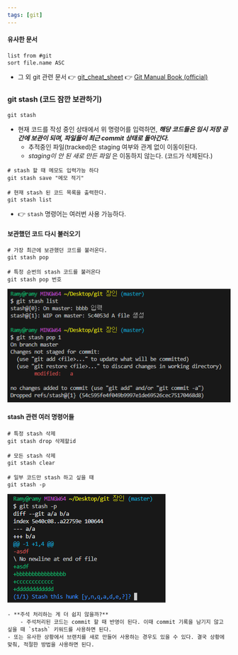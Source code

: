 ```yaml
---
tags: [git]
---
```


#### 유사한 문서
``` dataview
list from #git 
sort file.name ASC
```

- 그 외 git 관련 문서
	👉 [git_cheat_sheet](git_cheat_sheet.pdf)
	👉 [Git Manual Book (official)](https://git-scm.com/book/ko/v2)

### git stash (코드 잠깐 보관하기)
```shell
git stash
```
- 현재 코드를 작성 중인 상태에서 위 명령어를 입력하면, ***해당 코드들은 임시 저장 공간에 보관이 되며, 파일들이 최근 commit 상태로 돌아간다.***
	- 추적중인 파일(tracked)은 staging 여부와 관계 없이 이동이된다.
	- _staging이 안 된 새로 만든 파일_ 은 이동하지 않는다. (코드가 삭제된다.)

```shell
# stash 할 때 메모도 입력가능 하다
git stash save "메모 적기"

# 현재 stash 된 코드 목록을 출력한다. 
git stash list
```
- 👉 `stash` 명령어는 여러번 사용 가능하다. 

#### 보관했던 코드 다시 불러오기
```shell
# 가장 최근에 보관했던 코드를 불러온다.
git stash pop

# 특정 순번의 stash 코드를 불러온다
git stash pop 번호
```

![](assets/Git%20basic%20-%20git%20stash.png)

#### stash 관련 여러 명령어들
```shell
# 특정 stash 삭제
git stash drop 삭제할id

# 모든 stash 삭제
git stash clear 

# 일부 코드만 stash 하고 싶을 때 
git stash -p
```

![](assets/Git%20basic%20-%20git%20stash-1.png)

```ad-tip
- **주석 처리하는 게 더 쉽지 않을까?**
	- 주석처리된 코드는 commit 할 때 반영이 된다. 이때 commit 기록을 남기지 않고 싶을 때 `stash` 키워드를 사용하면 된다.
- 또는 유사한 상황에서 브랜치를 새로 만들어 사용하는 경우도 있을 수 있다. 결국 상황에 맞춰, 적절한 방법을 사용하면 된다.
```

